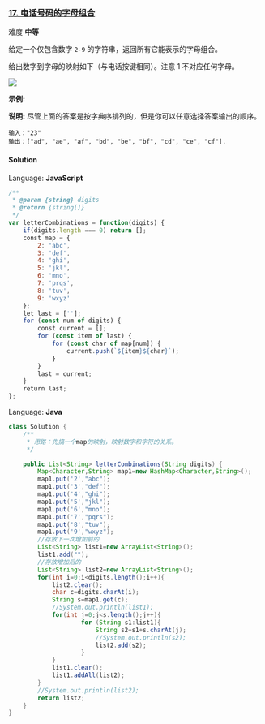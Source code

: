 ### [17\. 电话号码的字母组合](https://leetcode-cn.com/problems/letter-combinations-of-a-phone-number/comments/)

难度 **中等**

给定一个仅包含数字 `2-9` 的字符串，返回所有它能表示的字母组合。

给出数字到字母的映射如下（与电话按键相同）。注意 1 不对应任何字母。

![](http://upload.wikimedia.org/wikipedia/commons/thumb/7/73/Telephone-keypad2.svg/200px-Telephone-keypad2.svg.png)

**示例:**

**说明:**
尽管上面的答案是按字典序排列的，但是你可以任意选择答案输出的顺序。

```
输入："23"
输出：["ad", "ae", "af", "bd", "be", "bf", "cd", "ce", "cf"].
```

#### Solution

Language: **JavaScript**

```javascript
/**
 * @param {string} digits
 * @return {string[]}
 */
var letterCombinations = function(digits) {
    if(digits.length === 0) return [];
    const map = {
        2: 'abc',
        3: 'def',
        4: 'ghi',
        5: 'jkl',
        6: 'mno',
        7: 'prqs',
        8: 'tuv',
        9: 'wxyz'
    };
    let last = [''];
    for (const num of digits) {
        const current = [];
        for (const item of last) {
            for (const char of map[num]) {
                current.push(`${item}${char}`);
            }
        }
        last = current;
    }
    return last;
};
```

Language: **Java**

```java
class Solution {
    /**
     * 思路：先搞一个map的映射，映射数字和字符的关系。
     */

    public List<String> letterCombinations(String digits) {
        Map<Character,String> map1=new HashMap<Character,String>();
        map1.put('2',"abc");
        map1.put('3',"def");
        map1.put('4',"ghi");
        map1.put('5',"jkl");
        map1.put('6',"mno");
        map1.put('7',"pqrs");
        map1.put('8',"tuv");
        map1.put('9',"wxyz");
        //存放下一次增加前的
        List<String> list1=new ArrayList<String>();
        list1.add("");
        //存放增加后的
        List<String> list2=new ArrayList<String>();
        for(int i=0;i<digits.length();i++){
            list2.clear();
            char c=digits.charAt(i);
            String s=map1.get(c);
            //System.out.println(list1);
            for(int j=0;j<s.length();j++){
                    for (String s1:list1){
                        String s2=s1+s.charAt(j);
                        //System.out.println(s2);
                        list2.add(s2);
                    }
            }
            list1.clear();
            list1.addAll(list2);
        }
        //System.out.println(list2);
        return list2;
    }
}
```